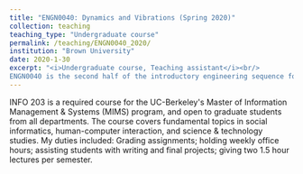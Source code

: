```yaml
---
title: "ENGN0040: Dynamics and Vibrations (Spring 2020)"
collection: teaching
teaching_type: "Undergraduate course"
permalink: /teaching/ENGN0040_2020/
institution: "Brown University"
date: 2020-1-30
excerpt: "<i>Undergraduate course, Teaching assistant</i><br/>
ENGN0040 is the second half of the introductory engineering sequence for the Brown University undergraduate engineering program."
---
```


INFO 203 is a required course for the UC-Berkeley&apos;s Master of Information Management &amp; Systems (MIMS) program, and open to graduate students from all departments. The course covers fundamental topics in social informatics, human-computer interaction, and science &amp; technology studies. My duties included: Grading assignments; holding weekly office hours; assisting students with writing and final projects; giving two 1.5 hour lectures per semester.
